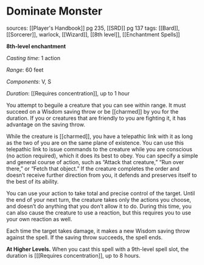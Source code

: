 # Dominate Monster
sources: [[Player's Handbook]] pg 235, [[SRD]] pg 137
tags: [[Bard]], [[Sorcerer]], warlock, [[Wizard]], [[8th level]], [[Enchantment Spells]]

**8th-level enchantment**

*Casting time*: 1 action

*Range*: 60 feet

*Components*: V, S

*Duration*: [[Requires concentration]], up to 1 hour

You attempt to beguile a creature that you can see within range. It must succeed on a Wisdom saving throw or be [[charmed]] by you for the duration. If you or creatures that are friendly to you are fighting it, it has advantage on the saving throw.

While the creature is [[charmed]], you have a telepathic link with it as long as the two of you are on the same plane of existence. You can use this telepathic link to issue commands to the creature while you are conscious (no action required), which it does its best to obey. You can specify a simple and general course of action, such as “Attack that creature,” “Run over there,” or “Fetch that object.” If the creature completes the order and doesn’t receive further direction from you, it defends and preserves itself to the best of its ability.

You can use your action to take total and precise control of the target. Until the end of your next turn, the creature takes only the actions you choose, and doesn’t do anything that you don’t allow it to do. During this time, you can also cause the creature to use a reaction, but this requires you to use your own reaction as well.

Each time the target takes damage, it makes a new Wisdom saving throw against the spell. If the saving throw succeeds, the spell ends.

**At Higher Levels.** When you cast this spell with a 9th-level spell slot, the duration is [[[Requires concentration]], up to 8 hours.
